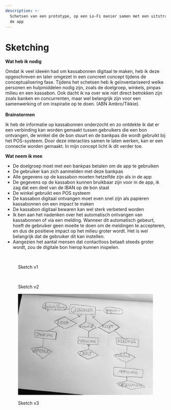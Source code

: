 ```yaml
---
description: >-
  Schetsen van een prototype, op een Lo-Fi manier samen met een uitstraling van
  de app
---
```


# Sketching

**Wat heb ik nodig**

Omdat ik veel ideeën had om kassabonnen digitaal te maken, heb ik deze opgeschreven en later omgezet in een concreet concept tijdens de conceptualisering fase. Tijdens het schetsen heb ik geïnventariseerd welke personen en hulpmiddelen nodig zijn, zoals de doelgroep, winkels, pinpas milieu en een kassabon. Ook dacht ik na over wie niet direct betrokken zijn zoals banken en concurrenten, maar wel belangrijk zijn voor een samenwerking of om inspiratie op te doen. (ABN Ambro/Tikkie).\
\
**Brainstormen**

Ik heb de informatie op kassabonnen onderzocht en zo ontdekte ik dat er een verbinding kan worden gemaakt tussen gebruikers die een bon ontvangen, de winkel die de bon stuurt en de bankpas die wordt gebruikt bij het POS-systeem. Door deze interacties samen te laten werken, kan er een connectie worden gemaakt. In mijn concept licht ik dit verder toe.&#x20;

**Wat neem ik mee**

* De doelgroep moet met een bankpas betalen om de app te gebruiken
* De gebruiker kan zich aanmelden met deze bankpas
* Alle gegevens op de kassabon moeten hetzelfde zijn als in de app
* De gegevens op de kassabon kunnen bruikbaar zijn voor in de app, ik zag dat een deel van de IBAN op de bon staat
* De winkel gebruikt een POS systeem
* De kassabon digitaal ontvangen moet even snel zijn als papieren kassabonnen om een impact te maken
* De kassabon digitaal bewaren kan wel sterk verbeterd worden
* Ik ben aan het nadenken over het automatisch ontvangen van kassabonnen of via een melding. Wanneer dit automatisch gebeurt, hoeft de gebruiker geen moeite te doen om de meldingen te accepteren, en dus de positieve impact op het milieu groter wordt. Het is wel belangrijk dat de gebruiker dit kan instellen.
* Aangezien het aantal mensen dat contactloos betaalt steeds groter wordt, zou de digitale bon hierop kunnen inspelen.

<figure><img src="../.gitbook/assets/18.png" alt=""><figcaption><p>Sketch v1</p></figcaption></figure>

<figure><img src="../.gitbook/assets/19.png" alt=""><figcaption><p>Sketch v2</p></figcaption></figure>

<figure><img src="../.gitbook/assets/20.png" alt=""><figcaption><p>Sketch v3</p></figcaption></figure>
